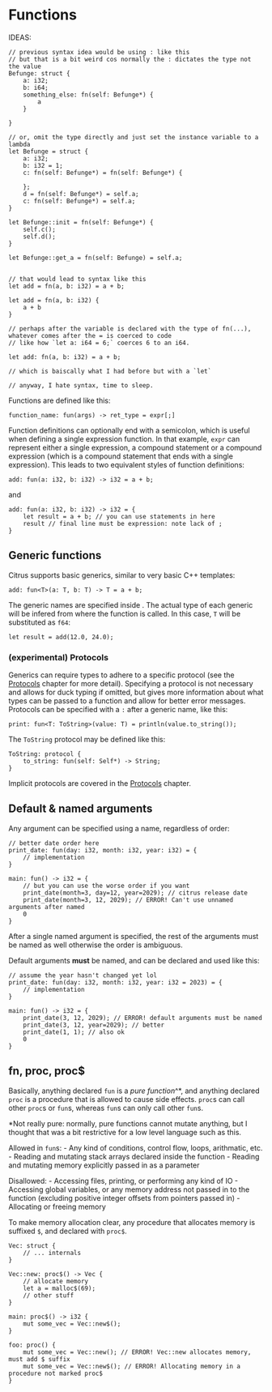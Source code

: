 # Functions


IDEAS:

```citrus
// previous syntax idea would be using : like this
// but that is a bit weird cos normally the : dictates the type not the value
Befunge: struct {
    a: i32;
    b: i64;
    something_else: fn(self: Befunge*) {
        a
    }

}

// or, omit the type directly and just set the instance variable to a lambda
let Befunge = struct {
    a: i32;
    b: i32 = 1;
    c: fn(self: Befunge*) = fn(self: Befunge*) {

    };
    d = fn(self: Befunge*) = self.a;
    c: fn(self: Befunge*) = self.a;
}

let Befunge::init = fn(self: Befunge*) {
    self.c();
    self.d();
}

let Befunge::get_a = fn(self: Befunge) = self.a;


// that would lead to syntax like this
let add = fn(a, b: i32) = a + b;

let add = fn(a, b: i32) {
    a + b
}

// perhaps after the variable is declared with the type of fn(...), whatever comes after the = is coerced to code
// like how `let a: i64 = 6;` coerces 6 to an i64.

let add: fn(a, b: i32) = a + b;

// which is baiscally what I had before but with a `let`

// anyway, I hate syntax, time to sleep.
```


Functions are defined like this:  
```citrus
function_name: fun(args) -> ret_type = expr[;]
```

Function definitions can optionally end with a semicolon, which is useful when defining a single expression function. In that example, `expr` can represent either a single expression, a compound statement or a compound expression (which is a compound statement that ends with a single expression). This leads to two equivalent styles of function definitions:

```citrys
add: fun(a: i32, b: i32) -> i32 = a + b;
```
and
```citrus
add: fun(a: i32, b: i32) -> i32 = {
    let result = a + b; // you can use statements in here
    result // final line must be expression: note lack of ;
}
```

## Generic functions

Citrus supports basic generics, similar to very basic C++ templates:
```citrus
add: fun<T>(a: T, b: T) -> T = a + b;
```

The generic names are specified inside <angle brackets>. The actual type of each generic will be infered from where the function is called. In this case, `T` will be substituted as `f64`:

```citrus
let result = add(12.0, 24.0);
```

### (experimental) Protocols

Generics can require types to adhere to a specific protocol (see the [Protocols](protocols.md) chapter for more detail). Specifying a protocol is not necessary and allows for duck typing if omitted, but gives more information about what types can be passed to a function and allow for better error messages. Protocols can be specified with a `:` after a generic name, like this:

```citrus
print: fun<T: ToString>(value: T) = println(value.to_string());
```

The `ToString` protocol may be defined like this:

```citrus
ToString: protocol {
    to_string: fun(self: Self*) -> String;
}
```

Implicit protocols are covered in the [Protocols](protocols.md) chapter.

## Default & named arguments

Any argument can be specified using a name, regardless of order:

```citrus
// better date order here
print_date: fun(day: i32, month: i32, year: i32) = {
    // implementation
}

main: fun() -> i32 = {
    // but you can use the worse order if you want
    print_date(month=3, day=12, year=2029); // citrus release date
    print_date(month=3, 12, 2029); // ERROR! Can't use unnamed arguments after named
    0
}
```

After a single named argument is specified, the rest of the arguments must be named as well otherwise the order is ambiguous.

Default arguments **must** be named, and can be declared and used like this:

```citrus
// assume the year hasn't changed yet lol
print_date: fun(day: i32, month: i32, year: i32 = 2023) = {
    // implementation
}

main: fun() -> i32 = {
    print_date(3, 12, 2029); // ERROR! default arguments must be named
    print_date(3, 12, year=2029); // better
    print_date(1, 1); // also ok
    0
}
```

## fn, proc, proc$

Basically, anything declared `fun` is a _pure function_^*, and anything declared `proc` is a procedure that is allowed to cause side effects. `proc`s can call other `proc`s or `fun`s, whereas `fun`s can only call other `fun`s.

*Not really pure: normally, pure functions cannot mutate anything, but I thought that was a bit restrictive for a low level language such as this.

Allowed in `fun`s:
    - Any kind of conditions, control flow, loops, arithmatic, etc.
    - Reading and mutating stack arrays declared inside the function
    - Reading and mutating memory explicitly passed in as a parameter

Disallowed:
    - Accessing files, printing, or performing any kind of IO
    - Accessing global variables, or any memory address not passed in to the function (excluding positive integer offsets from pointers passed in)
    - Allocating or freeing memory


To make memory allocation clear, any procedure that allocates memory is suffixed `$`, and declared with `proc$`.

```citrus
Vec: struct {
    // ... internals
}

Vec::new: proc$() -> Vec {
    // allocate memory
    let a = malloc$(69);
    // other stuff
}

main: proc$() -> i32 {
    mut some_vec = Vec::new$();
}

foo: proc() {
    mut some_vec = Vec::new(); // ERROR! Vec::new allocates memory, must add $ suffix
    mut some_vec = Vec::new$(); // ERROR! Allocating memory in a procedure not marked proc$
}
```